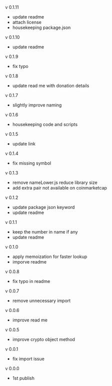 v 0.1.11

- update readme
- attach license
- housekeeping package.json

v 0.1.10

- update readme

v 0.1.9

- fix typo

v 0.1.8

- update read me with donation details

v 0.1.7

- slightly improve naming

v 0.1.6

- housekeeping code and scripts

v 0.1.5

- update link

v 0.1.4

- fix missing symbol

v 0.1.3

- remove nameLower.js reduce library size
- add extra pair not available on coinmarketcap

v 0.1.2

- update package json keyword
- update readme

v 0.1.1

- keep the number in name if any
- update readme

v 0.1.0

- apply memoization for faster lookup
- imporve readme

v 0.0.8

- fix typo in readme

v 0.0.7

- remove unnecessary import

v 0.0.6

- improve read me

v 0.0.5

- improve crypto object method

v 0.0.1

- fix import issue

v 0.0.0

- 1st publish

